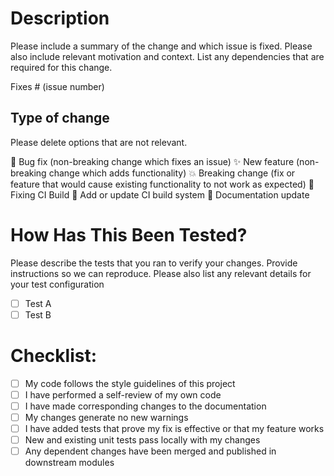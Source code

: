# Description

Please include a summary of the change and which issue is fixed. Please also include relevant motivation and context. List any dependencies that are required for this change.

Fixes # (issue number)

## Type of change

Please delete options that are not relevant.

:bug: Bug fix (non-breaking change which fixes an issue)
:sparkles: New feature (non-breaking change which adds functionality)
:boom: Breaking change (fix or feature that would cause existing functionality to not work as expected)
:green_heart: Fixing CI Build
:construction_worker: Add or update CI build system
:memo: Documentation update

# How Has This Been Tested?

Please describe the tests that you ran to verify your changes. Provide instructions so we can reproduce. Please also list any relevant details for your test configuration

- [ ] Test A
- [ ] Test B

# Checklist:

- [ ] My code follows the style guidelines of this project
- [ ] I have performed a self-review of my own code
- [ ] I have made corresponding changes to the documentation
- [ ] My changes generate no new warnings
- [ ] I have added tests that prove my fix is effective or that my feature works
- [ ] New and existing unit tests pass locally with my changes
- [ ] Any dependent changes have been merged and published in downstream modules
